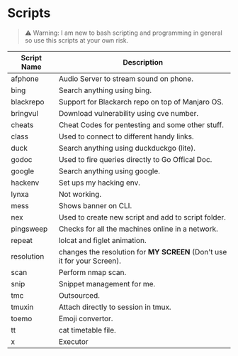 # Scripts

> :warning: Warning: I am new to bash scripting and programming in general so use this scripts at your own risk.

| **Script Name** | **Description**                                                          |
|-----------------|--------------------------------------------------------------------------|
| afphone         | Audio Server to stream sound on phone.                                   |
| bing            | Search anything using bing.                                              |
| blackrepo       | Support for Blackarch repo on top of Manjaro OS.                         |
| bringvul        | Download vulnerability using cve number.                                 |
| cheats          | Cheat Codes for pentesting and some other stuff.                         |
| class           | Used to connect to different handy links.                                |
| duck            | Search anything using duckduckgo (lite).                                 |
| godoc           | Used to fire queries directly to Go Offical Doc.                         |
| google          | Search anything using google.                                            |
| hackenv         | Set ups my hacking env.                                                  |
| lynxa           | Not working.                                                             |
| mess            | Shows banner on CLI.                                                     |
| nex             | Used to create new script and add to script folder.                      |
| pingsweep       | Checks for all the machines online in a network.                         |
| repeat          | lolcat and figlet animation.                                             |
| resolution      | changes the resolution for **MY SCREEN** (Don't use it for your Screen). |
| scan            | Perform nmap scan.                                                       |
| snip            | Snippet management for me.                                               |
| tmc             | Outsourced.                                                              |
| tmuxin          | Attach directly to session in tmux.                                      |
| toemo           | Emoji convertor.                                                         |
| tt              | cat timetable file.                                                      |
| x               | Executor                                                                 |


